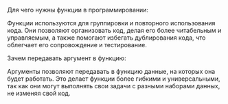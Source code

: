 Для чего нужны функции в программировании:

Функции используются для группировки и повторного использования кода. Они позволяют организовать код, делая его более читабельным и управляемым, а также помогают избегать дублирования кода, что облегчает его сопровождение и тестирование.

Зачем передавать аргумент в функцию:

Аргументы позволяют передавать в функцию данные, на которых она будет работать. Это делает функции более гибкими и универсальными, так как они могут выполнять свои задачи с разными наборами данных, не изменяя свой код.